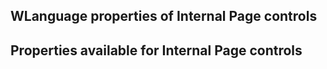 
## WLanguage properties of Internal Page controls
			



<a name="NOTE1"></a>
<a name="NOTE1_1"></a>


## Properties available for Internal Page controls
<a name="properties_available_for_internal_page_controls_ELTTEXTE000072"></a>

